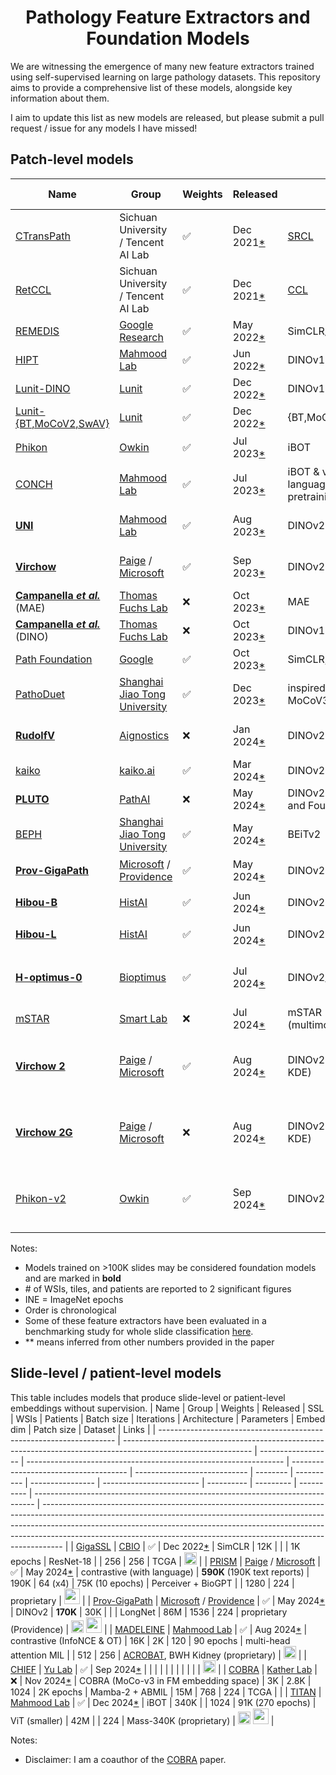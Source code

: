<div align="center">
<h1>Pathology Feature Extractors and Foundation Models</h1>
</div>

We are witnessing the emergence of many new feature extractors trained using self-supervised learning on large pathology datasets.
This repository aims to provide a comprehensive list of these models, alongside key information about them.

I aim to update this list as new models are released, but please submit a pull request / issue for any models I have missed!

## Patch-level models

| Name                                                                                                                                              | Group                                                                                                          | Weights            | Released                                                                                              | SSL                                                                             | WSIs                            | Tiles    | Patients   | Batch size | Iterations | Architecture           | Parameters | Embed dim | Input size | Dataset                                          | Links                                                                                                                                                                                                                                                                                                                         |
| ------------------------------------------------------------------------------------------------------------------------------------------------- | -------------------------------------------------------------------------------------------------------------- | ------------------ | ----------------------------------------------------------------------------------------------------- | ------------------------------------------------------------------------------- | ------------------------------- | -------- | ---------- | ---------- | ---------- | ---------------------- | ---------- | --------- | ---------- | ------------------------------------------------ | ----------------------------------------------------------------------------------------------------------------------------------------------------------------------------------------------------------------------------------------------------------------------------------------------------------------------------- |
| [CTransPath](https://www.sciencedirect.com/science/article/abs/pii/S1361841522002043)                                                             | Sichuan University / Tencent AI Lab                                                                            | :white_check_mark: | Dec 2021[\*](https://github.com/Xiyue-Wang/TransPath/commit/4b1c67655dd38cb192567b0981b6c1e9ade59ecf) | [SRCL](https://www.sciencedirect.com/science/article/abs/pii/S1361841522002043) | 32K                             | 16M      |            |            |            | Swin-Transformer       |            | 768       | 224        | TCGA, PAIP                                       | [<img src="https://raw.githubusercontent.com/FortAwesome/Font-Awesome/6.x/svgs/brands/github.svg" width="20">](https://github.com/Xiyue-Wang/TransPath)                                                                                                                                                                       |
| [RetCCL](https://www.sciencedirect.com/science/article/abs/pii/S1361841522002043)                                                                 | Sichuan University / Tencent AI Lab                                                                            | :white_check_mark: | Dec 2021[\*](https://github.com/Xiyue-Wang/RetCCL/commit/e6faf0bd85c8e7e617882dd5d74e644d28eac771)    | [CCL](https://www.sciencedirect.com/science/article/abs/pii/S1361841522002043)  | 32K                             | 16M      |            |            |            | ResNet-50              |            | 2048      | 224        | TCGA, PAIP                                       | [<img src="https://raw.githubusercontent.com/FortAwesome/Font-Awesome/6.x/svgs/brands/github.svg" width="20">](https://github.com/Xiyue-Wang/RetCCL)                                                                                                                                                                          |
| [REMEDIS](https://www.nature.com/articles/s41551-023-01049-7)                                                                                     | [Google Research](https://research.google)                                                                     | :white_check_mark: | May 2022[\*](https://arxiv.org/abs/2205.09723v1)                                                      | SimCLR/BiT                                                                      | 29K                             | 50M      | 11K cases  | 4096       | 1.2M       | ResNet-50              |            | 2048      | 224        | TCGA                                             | [<img src="https://raw.githubusercontent.com/FortAwesome/Font-Awesome/6.x/svgs/brands/github.svg" width="20">](https://github.com/google-research/medical-ai-research-foundations)                                                                                                                                            |
| [HIPT](https://ieeexplore.ieee.org/document/9880275)                                                                                              | [Mahmood Lab](https://faisal.ai)                                                                               | :white_check_mark: | Jun 2022[\*](https://arxiv.org/abs/2206.02647v1)                                                      | DINOv1                                                                          | 11K                             | 100M     |            | 256        | 400K       | ViT-S                  |            | 384       | 256        | TCGA                                             | [<img src="https://raw.githubusercontent.com/FortAwesome/Font-Awesome/6.x/svgs/brands/github.svg" width="20">](https://github.com/mahmoodlab/HIPT)                                                                                                                                                                            |
| [Lunit-DINO](https://arxiv.org/abs/2212.04690)                                                                                                    | [Lunit](https://www.lunit.io)                                                                                  | :white_check_mark: | Dec 2022[\*](https://arxiv.org/abs/2212.04690v1)                                                      | DINOv1                                                                          | 21K                             |          |            |            |            | ViT-S                  |            | 384       | 224        | TCGA                                             | [<img src="https://raw.githubusercontent.com/FortAwesome/Font-Awesome/6.x/svgs/brands/github.svg" width="20">](https://github.com/lunit-io/benchmark-ssl-pathology)                                                                                                                                                           |
| [Lunit-{BT,MoCoV2,SwAV}](https://arxiv.org/abs/2212.04690)                                                                                        | [Lunit](https://www.lunit.io)                                                                                  | :white_check_mark: | Dec 2022[\*](https://arxiv.org/abs/2212.04690v1)                                                      | {BT,MoCoV2,SwAV}                                                                | 21K                             |          |            |            |            | ResNet-50              |            | 2048      | 224        | TCGA                                             | [<img src="https://raw.githubusercontent.com/FortAwesome/Font-Awesome/6.x/svgs/brands/github.svg" width="20">](https://github.com/lunit-io/benchmark-ssl-pathology)                                                                                                                                                           |
| [Phikon](https://www.medrxiv.org/content/10.1101/2023.07.21.23292757v2)                                                                           | [Owkin](https://www.owkin.com)                                                                                 | :white_check_mark: | Jul 2023[\*](https://www.medrxiv.org/content/10.1101/2023.07.21.23292757v1)                           | iBOT                                                                            | 6.1K                            | 43M      | 5.6K       | 1440       | 155K       | ViT-B                  | 86M        | 768       | 224        | TCGA                                             | [<img src="https://raw.githubusercontent.com/FortAwesome/Font-Awesome/6.x/svgs/brands/github.svg" width="20">](https://github.com/owkin/HistoSSLscaling) [<img src="https://huggingface.co/datasets/huggingface/brand-assets/resolve/main/hf-logo.svg" width="25">](https://huggingface.co/owkin/phikon)                      |
| [CONCH](https://www.nature.com/articles/s41591-024-02856-4)                                                                                       | [Mahmood Lab](https://faisal.ai)                                                                               | :white_check_mark: | Jul 2023[\*](https://arxiv.org/abs/2307.12914v1)                                                      | iBOT & vision-language pretraining                                              | 21K                             | 16M      |            | 1024       | 80 epochs  | ViT-B                  | 86M        | 768       | 224        | proprietary                                      | [<img src="https://raw.githubusercontent.com/FortAwesome/Font-Awesome/6.x/svgs/brands/github.svg" width="20">](https://github.com/mahmoodlab/CONCH) [<img src="https://huggingface.co/datasets/huggingface/brand-assets/resolve/main/hf-logo.svg" width="25">](https://huggingface.co/MahmoodLab/CONCH)                       |
| **[UNI](https://www.nature.com/articles/s41591-024-02857-3)**                                                                                     | [Mahmood Lab](https://faisal.ai)                                                                               | :white_check_mark: | Aug 2023[\*](https://arxiv.org/abs/2308.15474v1)                                                      | DINOv2                                                                          | **100K**                        | 100M     |            |            |            | ViT-L                  |            | 1024      | 224        | proprietary (Mass-100K)                          | [<img src="https://raw.githubusercontent.com/FortAwesome/Font-Awesome/6.x/svgs/brands/github.svg" width="20">](https://github.com/mahmoodlab/UNI) [<img src="https://huggingface.co/datasets/huggingface/brand-assets/resolve/main/hf-logo.svg" width="25">](https://huggingface.co/MahmoodLab/UNI)                           |
| **[Virchow](https://www.nature.com/articles/s41591-024-03141-0)**                                                                                 | [Paige](https://paige.ai) / [Microsoft](https://www.microsoft.com/en-us/research/lab/microsoft-health-futures) | :white_check_mark: | Sep 2023[\*](https://arxiv.org/abs/2309.07778v1)                                                      | DINOv2                                                                          | **1.5M**                        |          | 120K       |            |            | ViT-H                  | 632M       | 2560      | 224        | proprietary (from MSKCC)                         | [<img src="https://huggingface.co/datasets/huggingface/brand-assets/resolve/main/hf-logo.svg" width="25">](https://huggingface.co/paige-ai/Virchow)                                                                                                                                                                           |
| **[Campanella _et al._](https://arxiv.org/abs/2310.07033)** (MAE)                                                                                 | [Thomas Fuchs Lab](https://www.hpims.org/labs/thomas-fuchs-lab/)                                               | :x:                | Oct 2023[\*](https://arxiv.org/abs/2310.07033v1)                                                      | MAE                                                                             | **420K**                        | 3.3B     | 77K        | 1080       | 1.3K INE   | ViT-L                  | 303M       |           | 224        | proprietary (MSHS)                               |
| **[Campanella _et al._](https://arxiv.org/abs/2310.07033)** (DINO)                                                                                | [Thomas Fuchs Lab](https://www.hpims.org/labs/thomas-fuchs-lab/)                                               | :x:                | Oct 2023[\*](https://arxiv.org/abs/2310.07033v1)                                                      | DINOv1                                                                          | **420K**                        | 3.3B     | 77K        | 1440       | 2.5K INE   | ViT-L                  | 303M       |           | 224        | proprietary (MSHS)                               |
| [Path Foundation](https://arxiv.org/abs/2310.13259)                                                                                               | [Google](https://research.google)                                                                              | :white_check_mark: | Oct 2023[\*](https://arxiv.org/abs/2310.13259v1)                                                      | SimCLR, MSN                                                                     | 6K                              | 60M      |            | 1024       |            | ViT-S                  |            | 384       | 224        | TCGA                                             | [<img src="https://raw.githubusercontent.com/FortAwesome/Font-Awesome/6.x/svgs/brands/github.svg" width="20">](https://github.com/Google-Health/imaging-research/tree/master/path-foundation)                                                                                                                                 |
| [PathoDuet](https://arxiv.org/abs/2312.09894)                                                                                                     | [Shanghai Jiao Tong University](https://life.sjtu.edu.cn/)                                                     | :white_check_mark: | Dec 2023[\*](https://arxiv.org/abs/2312.09894v1)                                                      | inspired by MoCoV3                                                              | 11K                             | 13M      |            | 2048       | 100 epochs | ViT-B                  |            | 4096      | 224        | TCGA                                             | [<img src="https://raw.githubusercontent.com/FortAwesome/Font-Awesome/6.x/svgs/brands/github.svg" width="20">](https://github.com/openmedlab/PathoDuet)                                                                                                                                                                       |
| **[RudolfV](https://arxiv.org/abs/2401.04079)**                                                                                                   | [Aignostics](https://www.aignostics.com)                                                                       | :x:                | Jan 2024[\*](https://arxiv.org/abs/2401.04079v1)                                                      | DINOv2                                                                          | **100K**                        | 750M     | 36K        |            |            | ViT-L                  |            |           | 224        | proprietary (from EU & US), TCGA                 |
| [kaiko](https://arxiv.org/abs/2404.15217)                                                                                                         | [kaiko.ai](https://www.kaiko.ai)                                                                               | :white_check_mark: | Mar 2024[\*](https://arxiv.org/abs/2404.15217v1)                                                      | DINOv2                                                                          | 29K                             | 260M\*\* |            | 512        | 200 INE    | ViT-L                  |            | 1024      | 224        | TCGA                                             | [<img src="https://raw.githubusercontent.com/FortAwesome/Font-Awesome/6.x/svgs/brands/github.svg" width="20">](https://github.com/kaiko-ai/towards_large_pathology_fms)                                                                                                                                                       |
| **[PLUTO](https://arxiv.org/abs/2405.07905)**                                                                                                     | [PathAI](https://www.pathai.com)                                                                               | :x:                | May 2024[\*](https://arxiv.org/abs/2405.07905v1)                                                      | DINOv2 (+ MAE and Fourier loss)                                                 | **160K**                        | 200M     |            |            |            | FlexiViT-S             | 22M        |           | 224        | proprietary (PathAI)                             |                                                                                                                                                                                                                                                                                                                               |
| [BEPH](https://www.biorxiv.org/content/10.1101/2024.05.16.594499)                                                                                 | [Shanghai Jiao Tong University](https://life.sjtu.edu.cn/)                                                     | :white_check_mark: | May 2024[\*](https://www.biorxiv.org/content/10.1101/2024.05.16.594499v1)                             | BEiTv2                                                                          | 12K                             | 12M      |            | 1024       |            | ViT-B                  | 193M       | 1024      | 224        | TCGA                                             | [<img src="https://raw.githubusercontent.com/FortAwesome/Font-Awesome/6.x/svgs/brands/github.svg" width="20">](https://github.com/Zhcyoung/BEPH)                                                                                                                                                                              |
| **[Prov-GigaPath](https://www.nature.com/articles/s41586-024-07441-w)**                                                                           | [Microsoft](https://www.microsoft.com/en-us/research/) / [Providence](https://www.providence.org)              | :white_check_mark: | May 2024[\*](https://www.nature.com/articles/s41586-024-07441-w)                                      | DINOv2                                                                          | **170K**                        | 1.4B     | 30K        | 384        |            | ViT                    |            | 1536      | 224        | proprietary (Providence)                         | [<img src="https://raw.githubusercontent.com/FortAwesome/Font-Awesome/6.x/svgs/brands/github.svg" width="20">](https://github.com/prov-gigapath/prov-gigapath) [<img src="https://huggingface.co/datasets/huggingface/brand-assets/resolve/main/hf-logo.svg" width="25">](https://huggingface.co/prov-gigapath/prov-gigapath) |
| **[Hibou-B](https://arxiv.org/abs/2406.05074)**                                                                                                   | [HistAI](https://www.hist.ai)                                                                                  | :white_check_mark: | Jun 2024[\*](https://arxiv.org/abs/2406.05074v1)                                                      | DINOv2                                                                          | **1.1M**                        | 510M     | 310K cases | 1024       | 500K       | ViT-B                  | 86M        | 768       | 224        | proprietary                                      | [<img src="https://raw.githubusercontent.com/FortAwesome/Font-Awesome/6.x/svgs/brands/github.svg" width="20">](https://github.com/HistAI/hibou) [<img src="https://huggingface.co/datasets/huggingface/brand-assets/resolve/main/hf-logo.svg" width="25">](https://huggingface.co/histai/hibou-b)                             |
| **[Hibou-L](https://arxiv.org/abs/2406.05074)**                                                                                                   | [HistAI](https://www.hist.ai)                                                                                  | :white_check_mark: | Jun 2024[\*](https://arxiv.org/abs/2406.05074v1)                                                      | DINOv2                                                                          | **1.1M**                        | 1.2B     | 310K cases | 1024       | 1.2M       | ViT-L                  | 304M       | 1024      | 224        | proprietary                                      | [<img src="https://raw.githubusercontent.com/FortAwesome/Font-Awesome/6.x/svgs/brands/github.svg" width="20">](https://github.com/HistAI/hibou) [<img src="https://huggingface.co/datasets/huggingface/brand-assets/resolve/main/hf-logo.svg" width="25">](https://huggingface.co/histai/hibou-L)                             |
| **[H-optimus-0](https://www.bioptimus.com/news/bioptimus-launches-h-optimus-0-the-worlds-largest-open-source-ai-foundation-model-for-pathology)** | [Bioptimus](https://www.bioptimus.com)                                                                         | :white_check_mark: | Jul 2024[\*](https://github.com/bioptimus/releases/commit/f967dd8d6de387fc0926cbe29b35b3cc5abc5500)   | DINOv2/iBOT                                                                     | **500K** (across 4,000 clinics) | >100M    | 200K       |            |            | ViT-G with 4 registers | 1.1B       | 1536      | 224        | proprietary                                      | [<img src="https://raw.githubusercontent.com/FortAwesome/Font-Awesome/6.x/svgs/brands/github.svg" width="20">](https://github.com/bioptimus/releases/tree/main/models/h-optimus/v0)                                                                                                                                           |
| [mSTAR](https://arxiv.org/abs/2407.15362)                                                                                                         | [Smart Lab](https://hkustsmartlab.github.io)                                                                   | :x:                | Jul 2024[\*](https://arxiv.org/abs/2407.15362v1)                                                      | mSTAR (multimodal)                                                              | 10K                             |          | 10K        |            |            | ViT-L                  |            |           | 224        | TCGA                                             |                                                                                                                                                                                                                                                                                                                               |
| **[Virchow 2](https://arxiv.org/abs/2408.00738)**                                                                                                 | [Paige](https://paige.ai) / [Microsoft](https://www.microsoft.com/en-us/research/lab/microsoft-health-futures) | :white_check_mark: | Aug 2024[\*](https://arxiv.org/abs/2408.00738v1)                                                      | DINOv2 (+ ECT and KDE)                                                          | **3.1M**                        | 2B       | 230K       | 4096       |            | ViT-H with 4 registers | 632M       | 3584      | 224        | proprietary (from MSKCC and international sites) | [<img src="https://huggingface.co/datasets/huggingface/brand-assets/resolve/main/hf-logo.svg" width="25">](https://huggingface.co/paige-ai/Virchow2)                                                                                                                                                                          |
| **[Virchow 2G](https://arxiv.org/abs/2408.00738)**                                                                                                | [Paige](https://paige.ai) / [Microsoft](https://www.microsoft.com/en-us/research/lab/microsoft-health-futures) | :x:                | Aug 2024[\*](https://arxiv.org/abs/2408.00738v1)                                                      | DINOv2 (+ ECT and KDE)                                                          | **3.1M**                        | 2B       | 230K       | 3072       |            | ViT-G with 8 registers | 1.9B       | 3584      | 224        | proprietary (from MSKCC and international sites) |                                                                                                                                                                                                                                                                                                                               |
| [Phikon-v2](https://arxiv.org/abs/2409.09173)                                                                                                     | [Owkin](https://www.owkin.com)                                                                                 | :white_check_mark: | Sep 2024[\*](https://arxiv.org/abs/2409.09173v1)                                                      | DINOv2                                                                          | 58.4K                           | 456M     |            | 4096       | 250K       | ViT-L                  | 307M       | 1024      | 224        | PANCAN-XL (TCGA, CPTAC, GTEx, proprietary)       | [<img src="https://huggingface.co/datasets/huggingface/brand-assets/resolve/main/hf-logo.svg" width="25">](https://huggingface.co/owkin/phikon-v2)                                                                                                                                                                            |

Notes:

- Models trained on >100K slides may be considered foundation models and are marked in **bold**
- \# of WSIs, tiles, and patients are reported to 2 significant figures
- INE = ImageNet epochs
- Order is chronological
- Some of these feature extractors have been evaluated in a benchmarking study for whole slide classification [here](https://arxiv.org/abs/2311.11772).
- \*\* means inferred from other numbers provided in the paper

## Slide-level / patient-level models
This table includes models that produce slide-level or patient-level embeddings without supervision.
| Name                                                                | Group                                                                                                          | Weights            | Released                                                         | SSL                                   | WSIs                         | Patients | Batch size | Iterations       | Architecture             | Parameters | Embed dim | Patch size | Dataset                                                                        | Links                                                                                                                                                                                                                                                                                                                         |
| ------------------------------------------------------------------- | -------------------------------------------------------------------------------------------------------------- | ------------------ | ---------------------------------------------------------------- | ------------------------------------- | ---------------------------- | -------- | ---------- | ---------------- | ------------------------ | ---------- | --------- | ---------- | ------------------------------------------------------------------------------ | ----------------------------------------------------------------------------------------------------------------------------------------------------------------------------------------------------------------------------------------------------------------------------------------------------------------------------- |
| [GigaSSL](https://arxiv.org/abs/2212.03273)                         | [CBIO](https://cbio.mines-paristech.fr)                                                                        | :white_check_mark: | Dec 2022[\*](https://arxiv.org/abs/2212.03273v1)                 | SimCLR                                | 12K                          |          |            | 1K epochs        | ResNet-18                |            | 256       | 256        | TCGA                                                                           | [<img src="https://raw.githubusercontent.com/FortAwesome/Font-Awesome/6.x/svgs/brands/github.svg" width="20">](https://github.com/trislaz/gigassl)                                                                                                                                                                            |
| [PRISM](https://arxiv.org/abs/2405.10254)                           | [Paige](https://paige.ai) / [Microsoft](https://www.microsoft.com/en-us/research/lab/microsoft-health-futures) | :white_check_mark: | May 2024[\*](https://arxiv.org/abs/2405.10254v1)                 | contrastive (with language)           | **590K** (190K text reports) | 190K     | 64 (x4)    | 75K (10 epochs)  | Perceiver + BioGPT       |            | 1280      | 224        | proprietary                                                                    | [<img src="https://huggingface.co/datasets/huggingface/brand-assets/resolve/main/hf-logo.svg" width="25">](https://huggingface.co/paige-ai/Prism)                                                                                                                                                                             |
| [Prov-GigaPath](https://www.nature.com/articles/s41586-024-07441-w) | [Microsoft](https://www.microsoft.com/en-us/research/) / [Providence](https://www.providence.org)              | :white_check_mark: | May 2024[\*](https://www.nature.com/articles/s41586-024-07441-w) | DINOv2                                | **170K**                     | 30K      |            |                  | LongNet                  | 86M        | 1536      | 224        | proprietary (Providence)                                                       | [<img src="https://raw.githubusercontent.com/FortAwesome/Font-Awesome/6.x/svgs/brands/github.svg" width="20">](https://github.com/prov-gigapath/prov-gigapath) [<img src="https://huggingface.co/datasets/huggingface/brand-assets/resolve/main/hf-logo.svg" width="25">](https://huggingface.co/prov-gigapath/prov-gigapath) |
| [MADELEINE](https://arxiv.org/abs/2408.02859)                       | [Mahmood Lab](https://faisal.ai)                                                                               | :white_check_mark: | Aug 2024[\*](https://arxiv.org/abs/2408.02859v1)                 | contrastive (InfoNCE & OT)            | 16K                          | 2K       | 120        | 90 epochs        | multi-head attention MIL |            | 512       | 256        | [ACROBAT](https://acrobat.grand-challenge.org/data/), BWH Kidney (proprietary) | [<img src="https://raw.githubusercontent.com/FortAwesome/Font-Awesome/6.x/svgs/brands/github.svg" width="20">](https://github.com/mahmoodlab/MADELEINE)                                                                                                                                                                       |
| [CHIEF](https://www.nature.com/articles/s41586-024-07894-z)         | [Yu Lab](https://yulab.hms.harvard.edu)                                                                        | :white_check_mark: | Sep 2024[\*](https://www.nature.com/articles/s41586-024-07894-z) |                                       |                              |          |            |                  |                          |            |           |            |                                                                                | [<img src="https://raw.githubusercontent.com/FortAwesome/Font-Awesome/6.x/svgs/brands/github.svg" width="20">](https://github.com/hms-dbmi/CHIEF)                                                                                                                                                                             |
| [COBRA](https://arxiv.org/abs/2411.13623)                           | [Kather Lab](https://jnkather.github.io)                                                                       | :x:                | Nov 2024[\*](https://arxiv.org/abs/2411.13623v1)                 | COBRA (MoCo-v3 in FM embedding space) | 3K                           | 2.8K     | 1024       | 2K epochs        | Mamba-2 + ABMIL          | 15M        | 768       | 224        | TCGA                                                                           |                                                                                                                                                                                                                                                                                                                               |
| [TITAN](https://arxiv.org/abs/2411.19666)                           | [Mahmood Lab](https://faisal.ai)                                                                               | :white_check_mark: | Dec 2024[\*](https://arxiv.org/abs/2411.19666v1)                 | iBOT                                  | 340K                         |          | 1024       | 91K (270 epochs) | ViT (smaller)            | 42M        |           | 224        | Mass-340K (proprietary)                                                        | [<img src="https://raw.githubusercontent.com/FortAwesome/Font-Awesome/6.x/svgs/brands/github.svg" width="20">](https://github.com/mahmoodlab/TITAN) [<img src="https://huggingface.co/datasets/huggingface/brand-assets/resolve/main/hf-logo.svg" width="25">](https://huggingface.co/MahmoodLab/TITAN)                       |

Notes:

- Disclaimer: I am a coauthor of the [COBRA](https://arxiv.org/abs/2411.13623) paper.